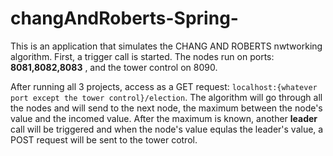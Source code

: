 # changAndRoberts-Spring-

This is an application that simulates the CHANG AND ROBERTS nwtworking algorithm. First, a trigger call is started.
The nodes run on ports: **8081,8082,8083** , and the tower control on 8090.

After running all 3 projects, access as a GET request: `localhost:{whatever port except the tower control}/election`.
The algorithm will go through all the nodes and will send to the next node, the maximum between the node's value and the incomed value.
After the maximum is known, another **leader** call will be triggered and when the node's value equlas the leader's value, a POST request will be sent to the tower cotrol.
